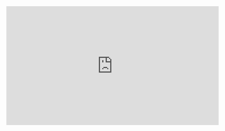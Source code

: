 <iframe src="https://www.facebook.com/plugins/video.php?href=https%3A%2F%2Fwww.facebook.com%2Fpoetkoemusic%2Fvideos%2F895973697217030%2F&show_text=0&width=560" width="560" height="315" style="border:none;overflow:hidden" scrolling="no" frameborder="0" allowTransparency="true" allowFullScreen="true"></iframe>
